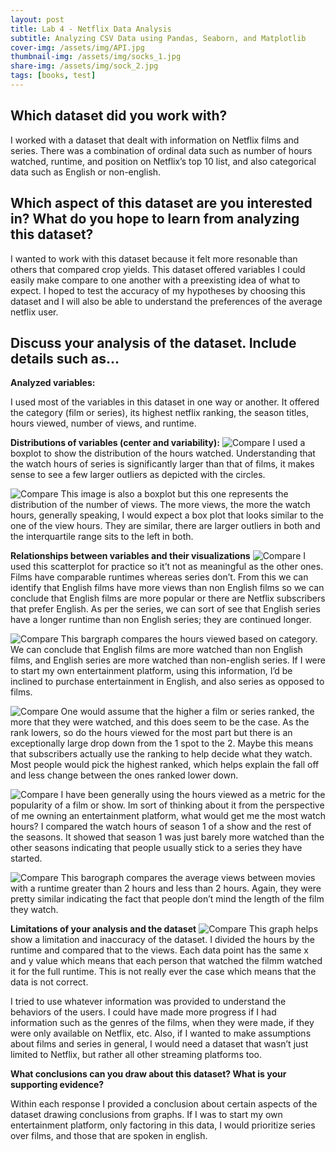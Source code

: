 ```yaml
---
layout: post
title: Lab 4 - Netflix Data Analysis
subtitle: Analyzing CSV Data using Pandas, Seaborn, and Matplotlib
cover-img: /assets/img/API.jpg
thumbnail-img: /assets/img/socks_1.jpg
share-img: /assets/img/sock_2.jpg
tags: [books, test]
---
```


## Which dataset did you work with?

I worked with a dataset that dealt with information on Netflix films and series. There was a combination of ordinal data such as number of hours watched, runtime, and position on Netflix’s top 10 list, and also categorical data such as English or non-english. 

## Which aspect of this dataset are you interested in? What do you hope to learn from analyzing this dataset?

I wanted to work with this dataset because it felt more resonable than others that compared crop yields. This dataset offered variables I could easily make compare to one another with a preexisting idea of what to expect. I hoped to test the accuracy of my hypotheses by choosing this dataset and I will also be able to understand the preferences of the average netflix user.

## Discuss your analysis of the dataset. Include details such as...
**Analyzed variables:**

I used most of the variables in this dataset in one way or another. It offered the category (film or series), its highest netflix ranking, the season titles, hours viewed, number of views, and runtime.

**Distributions of variables (center and variability):**
![Compare](/assets/img/netflix_distribution_3.png)
I used a boxplot to show the distribution of the hours watched. Understanding that the watch hours of series is significantly larger than that of films, it makes sense to see a few larger outliers as depicted with the circles. 

![Compare](/assets/img/netflix_distribution_2.png)
This image is also a boxplot but this one represents the distribution of the number of views. The more views, the more the watch hours, generally speaking, I would expect a box plot that looks similar to the one of the view hours. They are similar, there are larger outliers in both and the interquartile range sits to the left in both.

**Relationships between variables and their visualizations**
![Compare](/assets/img/netflix_compare_1.png)
I used this scatterplot for practice so it’t not as meaningful as the other ones. Films have comparable runtimes whereas series don’t. From this we can identify that English films have more views than non English films so we can conclude that English films are more popular or there are Netflix subscribers that prefer English. As per the series, we can sort of see that English series have a longer runtime than non English series; they are continued longer.

![Compare](/assets/img/netflix_compare_2.png)
This bargraph compares the hours viewed based on category. We can conclude that English films are more watched than non English films, and English series are more watched than non-english series. If I were to start my own entertainment platform, using this information, I’d be inclined to purchase entertainment in English, and also series as opposed to films. 

![Compare](/assets/img/netflix_compare_3.png)
One would assume that the higher a film or series ranked, the more that they were watched, and this does seem to be the case. As the rank lowers, so do the hours viewed for the most part but there is an exceptionally large drop down from the 1 spot to the 2. Maybe this means that subscribers actually use the ranking to help decide what they watch. Most people would pick the highest ranked, which helps explain the fall off and less change between the ones ranked lower down.

![Compare](/assets/img/netflix_compare_4.png)
I have been generally using the hours viewed as a metric for the popularity of a film or show. Im sort of thinking about it from the perspective of me owning an entertainment platform, what would get me the most watch hours? I compared the watch hours of season 1 of a show and the rest of the seasons. It showed that season 1 was just barely more watched than the other seasons indicating that people usually stick to a series they have started.

![Compare](/assets/img/netflix_compare_5.png)
This barograph compares the average views between movies with a runtime greater than 2 hours and less than 2 hours. Again, they were pretty similar indicating the fact that people don’t mind the length of the film they watch.

**Limitations of your analysis and the dataset**
![Compare](/assets/img/netflix_limitation.png)
This graph helps show a limitation and inaccuracy of the dataset. I divided the hours by the runtime and compared that to the views. Each data point has the same x and y value which means that each person that watched the filmm watched it for the full runtime. This is not really ever the case which means that the data is not correct.

I tried to use whatever information was provided to understand the behaviors of the users. I could have made more progress if I had information such as the genres of the films, when they were made, if they were only available on Netflix, etc. Also, if I wanted to make assumptions about films and series in general, I would need a dataset that wasn’t just limited to Netflix, but rather all other streaming platforms too. 

**What conclusions can you draw about this dataset? What is your supporting evidence?**

Within each response I provided a conclusion about certain aspects of the dataset drawing conclusions from graphs. If I was to start my own entertainment platform, only factoring in this data, I would prioritize series over films, and those that are spoken in english. 
